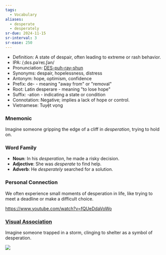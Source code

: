 ```yaml
---
tags:
  - Vocabulary
aliases:
  - desperate
  - desperately
sr-due: 2024-11-15
sr-interval: 3
sr-ease: 250
---
```


- Definition: A state of despair, often leading to extreme or rash behavior.
- IPA: /ˌdɛs.pəˈreɪ.ʃən/
- Pronunciation: [DES-puh-ray-shun](https://www.google.com/search?q=how+to+pronounce+desperation)
- Synonyms: despair, hopelessness, distress
- Antonym: hope, optimism, confidence
- Prefix: de- - meaning "away from" or "removal"
- Root: Latin desperare - meaning "to lose hope"
- Suffix: -ation - indicating a state or condition
- Connotation: Negative; implies a lack of hope or control.
- Vietnamese: Tuyệt vọng

### Mnemonic

Imagine someone gripping the edge of a cliff in *desperation*, trying to hold on.

### Word Family

- **Noun**: In his *desperation*, he made a risky decision.
- **Adjective**: She was *desperate* to find help.
- **Adverb**: He *desperately* searched for a solution.

### Personal Connection

We often experience small moments of desperation in life, like trying to meet a deadline or make a difficult choice.

https://www.youtube.com/watch?v=fQUeDdaVoWo

### [Visual Association](https://www.google.com/search?tbm=isch&q=desperation)

Imagine someone trapped in a storm, clinging to shelter as a symbol of desperation.

![](https://media.licdn.com/dms/image/C4E12AQGJo-P8LANYDg/article-cover_image-shrink_720_1280/0/1553451300288?e=2147483647&v=beta&t=t2-TZQbz1L7ynCJqi1AaiFFnN-zYeGYYM8JNmLUsJOk)
